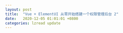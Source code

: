 ```yaml
---
layout: post
title:  "Vue + ElementUI 从零开始搭建一个权限管理后台 2"
date:   2020-12-05 01:01:01 +0800
categories: lzread update
---
```


